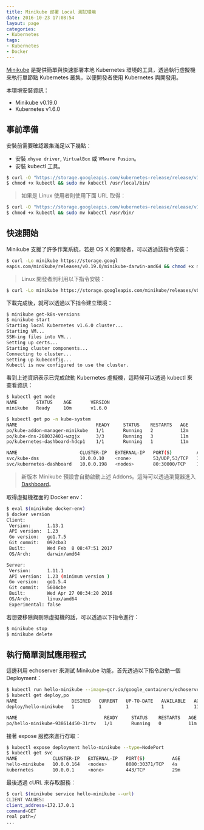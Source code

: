 ```yaml
---
title: Minikube 部署 Local 測試環境
date: 2016-10-23 17:08:54
layout: page
categories:
- Kubernetes
tags:
- Kubernetes
- Docker
---
```

[Minikube](https://github.com/kubernetes/minikube) 是提供簡單與快速部署本地 Kubernetes 環境的工具，透過執行虛擬機來執行單節點 Kubernetes 叢集，以便開發者使用 Kubernetes 與開發用。

本環境安裝資訊：
* Minikube v0.19.0
* Kubernetes v1.6.0

<!--more-->

## 事前準備
安裝前需要確認叢集滿足以下幾點：
* 安裝 `xhyve driver`, `VirtualBox` 或 `VMware Fusion`。
* 安裝 kubectl 工具。

```sh
$ curl -O "https://storage.googleapis.com/kubernetes-release/release/v1.6.0/bin/darwin/amd64/kubectl"
$ chmod +x kubectl && sudo mv kubectl /usr/local/bin/
```
> 如果是 Linux 使用者則使用下面 URL 取得：
```sh
$ curl -O "https://storage.googleapis.com/kubernetes-release/release/v1.6.0/bin/linux/amd64/kubectl"
$ chmod +x kubectl && sudo mv kubectl /usr/bin/
```

## 快速開始
Minikube 支援了許多作業系統，若是 OS X 的開發者，可以透過該指令安裝：
```sh
$ curl -Lo minikube https://storage.googl
eapis.com/minikube/releases/v0.19.0/minikube-darwin-amd64 && chmod +x minikube && sudo mv minikube /usr/local/bin/
```
> Linux 開發者則利用以下指令安裝：
```sh
$ curl -Lo minikube https://storage.googleapis.com/minikube/releases/v0.19.0/minikube-linux-amd64 && chmod +x minikube && sudo mv minikube /usr/local/bin/
```

下載完成後，就可以透過以下指令建立環境：
```sh
$ minikube get-k8s-versions
$ minikube start
Starting local Kubernetes v1.6.0 cluster...
Starting VM...
SSH-ing files into VM...
Setting up certs...
Starting cluster components...
Connecting to cluster...
Setting up kubeconfig...
Kubectl is now configured to use the cluster.
```

看到上述資訊表示已完成啟動 Kubernetes 虛擬機，這時候可以透過 kubectl 來查看資訊：
```sh
$ kubectl get node
NAME       STATUS    AGE       VERSION
minikube   Ready     10m       v1.6.0

$ kubectl get po -n kube-system
NAME                             READY     STATUS    RESTARTS   AGE
po/kube-addon-manager-minikube   1/1       Running   2          12m
po/kube-dns-268032401-wzgjx      3/3       Running   3          11m
po/kubernetes-dashboard-hdcp1    1/1       Running   1          11m

NAME                       CLUSTER-IP   EXTERNAL-IP   PORT(S)         AGE
svc/kube-dns               10.0.0.10    <none>        53/UDP,53/TCP   11m
svc/kubernetes-dashboard   10.0.0.198   <nodes>       80:30000/TCP    11m
```
> 新版本 Minikube 預設會自動啟動上述 Addons。這時可以透過瀏覽器進入 [Dashboard](http://192.168.99.100:30000/)。

取得虛擬機裡面的 Docker env：
```sh
$ eval $(minikube docker-env)
$ docker version
Client:
 Version:      1.13.1
 API version:  1.23
 Go version:   go1.7.5
 Git commit:   092cba3
 Built:        Wed Feb  8 08:47:51 2017
 OS/Arch:      darwin/amd64

Server:
 Version:      1.11.1
 API version:  1.23 (minimum version )
 Go version:   go1.5.4
 Git commit:   5604cbe
 Built:        Wed Apr 27 00:34:20 2016
 OS/Arch:      linux/amd64
 Experimental: false
```

若想要移除與刪除虛擬機的話，可以透過以下指令進行：
```sh
$ minikube stop
$ minikube delete
```

## 執行簡單測試應用程式
這邊利用 echoserver 來測試 Minikube 功能，首先透過以下指令啟動一個 Deployment：
```sh
$ kubectl run hello-minikube --image=gcr.io/google_containers/echoserver:1.4 --port=8080
$ kubectl get deploy,po
NAME                    DESIRED   CURRENT   UP-TO-DATE   AVAILABLE   AGE
deploy/hello-minikube   1         1         1            1           11m

NAME                                READY     STATUS    RESTARTS   AGE
po/hello-minikube-938614450-31rtv   1/1       Running   0          11m
```

接著 expose 服務來進行存取：
```sh
$ kubectl expose deployment hello-minikube --type=NodePort
$ kubectl get svc
NAME             CLUSTER-IP   EXTERNAL-IP   PORT(S)          AGE
hello-minikube   10.0.0.164   <nodes>       8080:30371/TCP   4s
kubernetes       10.0.0.1     <none>        443/TCP          29m
```

最後透過 cURL 來存取服務：
```sh
$ curl $(minikube service hello-minikube --url)
CLIENT VALUES:
client_address=172.17.0.1
command=GET
real path=/
...
```
